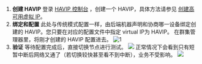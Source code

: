 1. **创建 HAVIP**
登录 [HAVIP 控制台](https://console.cloud.tencent.com/vpc/havip) ，创建一个 HAVIP，具体方法请参见 [创建高可用虚拟 IP](https://cloud.tencent.com/document/product/215/36694)。
2. **绑定和配置**
此处与传统模式配置一样，由后端机器声明和协商哪一设备绑定创建的 HAVIP。您只要在对应的配置文件中指定 virtual IP为 HAVIP。
在群集管理器里，将刚才创建的 HAVIP 配置进去。
 ![1](https://main.qcloudimg.com/raw/a0acdf01959474bfd9fb3aa685e4c97a.png)
3. **验证**
等待配置完成后，直接切换节点进行测试。
 ![](https://main.qcloudimg.com/raw/f0f14342a734693f3a4051fba4e5909e.png)
正常情况下会看到只有短暂中断后网络又通了（若切换较快甚至看不到中断），业务不受影响。
 ![](https://main.qcloudimg.com/raw/de5e3fd284d55c38c0a134efc1badf23.png)
